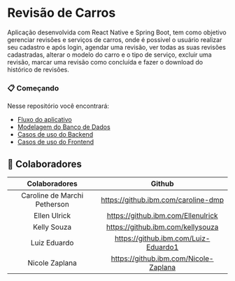 # Revisão de Carros
Aplicação desenvolvida com React Native e Spring Boot, tem como objetivo gerenciar revisões e serviços de carros, onde é possivel o usuário realizar seu cadastro e após login, agendar uma revisão, ver todas as suas revisões cadastradas, alterar o modelo do carro e o tipo de serviço, excluir uma revisão, marcar uma revisão como concluída e fazer o download do histórico de revisões.

### :clipboard: Começando
Nesse repositório você encontrará:
* [Fluxo do aplicativo](https://github.ibm.com/Luiz-Eduardo1/requisitos-agendamento-carros/tree/develop/fluxo-de-app)
* [Modelagem do Banco de Dados](https://github.ibm.com/Luiz-Eduardo1/requisitos-agendamento-carros/tree/develop/modelagem-db)
* [Casos de uso do Backend](https://github.ibm.com/Luiz-Eduardo1/requisitos-agendamento-carros/tree/develop/caso-de-uso-backend)
* [Casos de uso do Frontend](https://github.ibm.com/Luiz-Eduardo1/requisitos-agendamento-carros/tree/develop/caso-de-uso-frontend)

## 🤝 Colaboradores

| Colaboradores                | Github                               |
| :----------:                 | :----------:                         |
| Caroline de Marchi Petherson | https://github.ibm.com/caroline-dmp  |
| Ellen Ulrick                 | https://github.ibm.com/Ellenulrick   |
| Kelly Souza                  | https://github.ibm.com/kellysouza    |
| Luiz Eduardo                 | https://github.ibm.com/Luiz-Eduardo1 |
| Nicole Zaplana               | https://github.ibm.com/Nicole-Zaplana|


